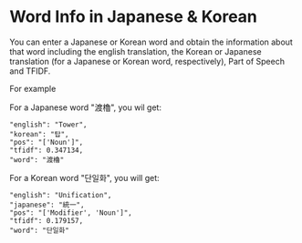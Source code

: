 # Word Info in Japanese & Korean

You can enter a Japanese or Korean word and obtain the information about that word including the english translation, the Korean or Japanese translation (for a Japanese or Korean word, respectively), Part of Speech and TFIDF. 

For example

For a Japanese word "渡櫓", you wil get:

    "english": "Tower",
    "korean": "탑",
    "pos": "['Noun']",
    "tfidf": 0.347134,
    "word": "渡櫓"


For a Korean word "단일화", you will get:

    "english": "Unification",
    "japanese": "統一",
    "pos": "['Modifier', 'Noun']",
    "tfidf": 0.179157,
    "word": "단일화"
